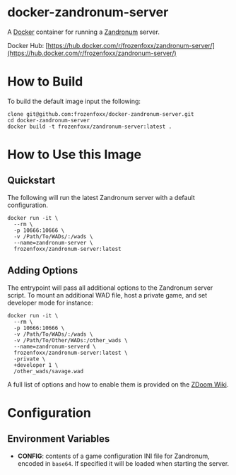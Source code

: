 # docker-zandronum-server

A [Docker](https://www.docker.com/) container for running a [Zandronum](https://zandronum.com/) server.

Docker Hub: [https://hub.docker.com/r/frozenfoxx/zandronum-server/](https://hub.docker.com/r/frozenfoxx/zandronum-server/)

# How to Build

To build the default image input the following:

```
clone git@github.com:frozenfoxx/docker-zandronum-server.git
cd docker-zandronum-server
docker build -t frozenfoxx/zandronum-server:latest .
```

# How to Use this Image

## Quickstart

The following will run the latest Zandronum server with a default configuration.

```
docker run -it \
  --rm \
  -p 10666:10666 \
  -v /Path/To/WADs/:/wads \
  --name=zandronum-server \
  frozenfoxx/zandronum-server:latest
```

## Adding Options

The entrypoint will pass all additional options to the Zandronum server script. To mount an additional WAD file, host a private game, and set developer mode for instance:

```
docker run -it \
  --rm \
  -p 10666:10666 \
  -v /Path/To/WADs/:/wads \
  -v /Path/To/Other/WADs:/other_wads \
  --name=zandronum-serverd \
  frozenfoxx/zandronum-server:latest \
  -private \
  +developer 1 \
  /other_wads/savage.wad
```

A full list of options and how to enable them is provided on the [ZDoom Wiki](https://zdoom.org/wiki/Command_line_parameters).

# Configuration

## Environment Variables

* **CONFIG**:  contents of a game configuration INI file for Zandronum, encoded in `base64`. If specified it will be loaded when starting the server.